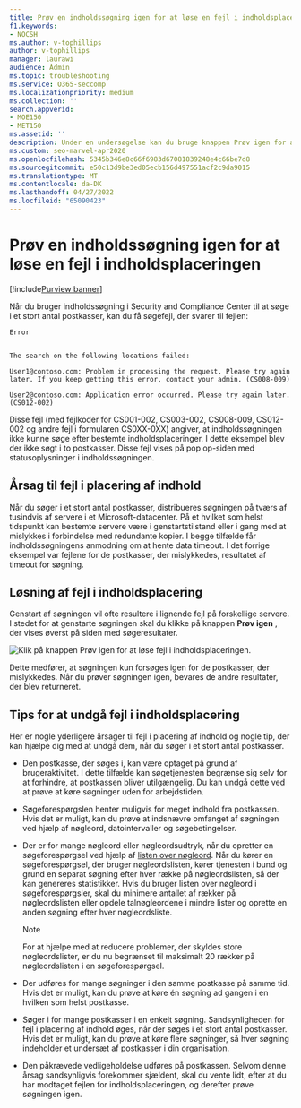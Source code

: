 ```yaml
---
title: Prøv en indholdssøgning igen for at løse en fejl i indholdsplaceringen
f1.keywords:
- NOCSH
ms.author: v-tophillips
author: v-tophillips
manager: laurawi
audience: Admin
ms.topic: troubleshooting
ms.service: O365-seccomp
ms.localizationpriority: medium
ms.collection: ''
search.appverid:
- MOE150
- MET150
ms.assetid: ''
description: Under en undersøgelse kan du bruge knappen Prøv igen for at løse indholdssøgninger, der har fejl i indholdsplaceringen.
ms.custom: seo-marvel-apr2020
ms.openlocfilehash: 5345b346e8c66f6983d67081839248e4c66be7d8
ms.sourcegitcommit: e50c13d9be3ed05ecb156d497551acf2c9da9015
ms.translationtype: MT
ms.contentlocale: da-DK
ms.lasthandoff: 04/27/2022
ms.locfileid: "65090423"
---
```

# <a name="retry-a-content-search-to-resolve-a-content-location-error"></a>Prøv en indholdssøgning igen for at løse en fejl i indholdsplaceringen

[!include[Purview banner](../includes/purview-rebrand-banner.md)]

Når du bruger indholdssøgning i Security and Compliance Center til at søge i et stort antal postkasser, kan du få søgefejl, der svarer til fejlen:

```text
Error


The search on the following locations failed:

User1@contoso.com: Problem in processing the request. Please try again later. If you keep getting this error, contact your admin. (CS008-009)

User2@contoso.com: Application error occurred. Please try again later. (CS012-002)
```

Disse fejl (med fejlkoder for CS001-002, CS003-002, CS008-009, CS012-002 og andre fejl i formularen CS0XX-0XX) angiver, at indholdssøgningen ikke kunne søge efter bestemte indholdsplaceringer. I dette eksempel blev der ikke søgt i to postkasser. Disse fejl vises på pop op-siden med statusoplysninger i indholdssøgningen.

## <a name="cause-of-content-location-errors"></a>Årsag til fejl i placering af indhold

Når du søger i et stort antal postkasser, distribueres søgningen på tværs af tusindvis af servere i et Microsoft-datacenter. På et hvilket som helst tidspunkt kan bestemte servere være i genstartstilstand eller i gang med at mislykkes i forbindelse med redundante kopier. I begge tilfælde får indholdssøgningens anmodning om at hente data timeout. I det forrige eksempel var fejlene for de postkasser, der mislykkedes, resultatet af timeout for søgning.

## <a name="resolving-content-location-errors"></a>Løsning af fejl i indholdsplacering

Genstart af søgningen vil ofte resultere i lignende fejl på forskellige servere. I stedet for at genstarte søgningen skal du klikke på knappen **Prøv igen** , der vises øverst på siden med søgeresultater.

![Klik på knappen Prøv igen for at løse fejl i indholdsplaceringen.](../media/retrycontentsearch3.png)

Dette medfører, at søgningen kun forsøges igen for de postkasser, der mislykkedes. Når du prøver søgningen igen, bevares de andre resultater, der blev returneret.

## <a name="tips-to-avoid-content-location-errors"></a>Tips for at undgå fejl i indholdsplacering

Her er nogle yderligere årsager til fejl i placering af indhold og nogle tip, der kan hjælpe dig med at undgå dem, når du søger i et stort antal postkasser.

- Den postkasse, der søges i, kan være optaget på grund af brugeraktivitet. I dette tilfælde kan søgetjenesten begrænse sig selv for at forhindre, at postkassen bliver utilgængelig. Du kan undgå dette ved at prøve at køre søgninger uden for arbejdstiden.

- Søgeforespørgslen henter muligvis for meget indhold fra postkassen. Hvis det er muligt, kan du prøve at indsnævre omfanget af søgningen ved hjælp af nøgleord, datointervaller og søgebetingelser.

- Der er for mange nøgleord eller nøgleordsudtryk, når du opretter en søgeforespørgsel ved hjælp af [listen over nøgleord](view-keyword-statistics-for-content-search.md#get-keyword-statistics-for-searches). Når du kører en søgeforespørgsel, der bruger nøgleordslisten, kører tjenesten i bund og grund en separat søgning efter hver række på nøgleordslisten, så der kan genereres statistikker. Hvis du bruger listen over nøgleord i søgeforespørgsler, skal du minimere antallet af rækker på nøgleordslisten eller opdele talnøgleordene i mindre lister og oprette en anden søgning efter hver nøgleordsliste.

  > [!NOTE]
  > For at hjælpe med at reducere problemer, der skyldes store nøgleordslister, er du nu begrænset til maksimalt 20 rækker på nøgleordslisten i en søgeforespørgsel.

- Der udføres for mange søgninger i den samme postkasse på samme tid. Hvis det er muligt, kan du prøve at køre én søgning ad gangen i en hvilken som helst postkasse.

- Søger i for mange postkasser i en enkelt søgning. Sandsynligheden for fejl i placering af indhold øges, når der søges i et stort antal postkasser. Hvis det er muligt, kan du prøve at køre flere søgninger, så hver søgning indeholder et undersæt af postkasser i din organisation.

- Den påkrævede vedligeholdelse udføres på postkassen. Selvom denne årsag sandsynligvis forekommer sjældent, skal du vente lidt, efter at du har modtaget fejlen for indholdsplaceringen, og derefter prøve søgningen igen.
